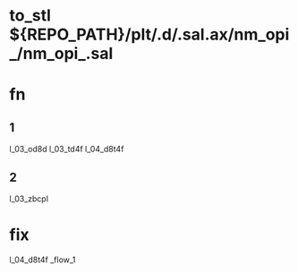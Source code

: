 # to_stl ${REPO_PATH}/plt/.d/.sal.ax/nm_opi_/nm_opi_.sal 

# fn

## 1
l_03_od8d
l_03_td4f
l_04_d8t4f
## 2
l_03_zbcpl

# fix 
l_04_d8t4f _flow_1



